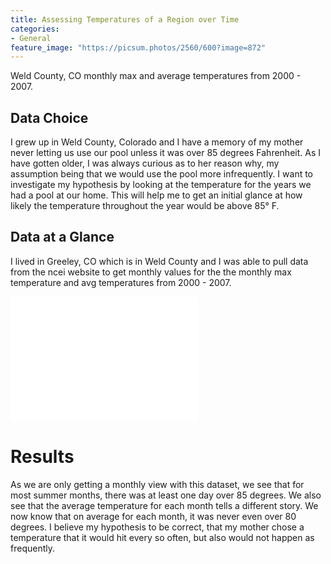 ```yaml
---
title: Assessing Temperatures of a Region over Time
categories:
- General
feature_image: "https://picsum.photos/2560/600?image=872"
---
```


Weld County, CO monthly max and average temperatures from 2000 - 2007.

## Data Choice
I grew up in Weld County, Colorado and I have a memory of my mother never letting us use our pool unless it was over 85 degrees Fahrenheit. As I have gotten older, I was always curious as to her reason why, my assumption being that we would use the pool more infrequently. I want to investigate my hypothesis by looking at the temperature for the years we had a pool at our home. This will help me to get an initial glance at how likely the temperature throughout the year would be above 85° F.


## Data at a Glance
I lived in Greeley, CO which is in Weld County and I was able to pull data from the ncei website to get monthly values for the the monthly max temperature and avg temperatures from 2000 - 2007.

<iframe src="/assets/temperature-over-time-output.html"
    sandbox="allow-same-origin allow-scripts"
    width="300"
    height="200"
    scrolling="no"
    seamless="seamless"
    frameborder="0">
</iframe>

# Results
As we are only getting a monthly view with this dataset, we see that for most summer months, there was at least one day over 85 degrees. We also see that the average temperature for each month tells a different story. We now know that on average for each month, it was never even over 80 degrees. I believe my hypothesis to be correct, that my mother chose a temperature that it would hit every so often, but also would not happen as frequently.

